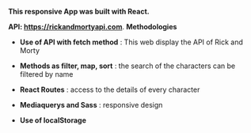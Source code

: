 **This responsive App was built with React.**

**API: https://rickandmortyapi.com**. 
**Methodologies**

- **Use of API with fetch method** : This web display the API of Rick and Morty

- **Methods as filter, map, sort** : the search of the characters can be filtered by name

- **React Routes** : access to the details of every character

- **Mediaquerys and Sass** : responsive design

- **Use of localStorage**
